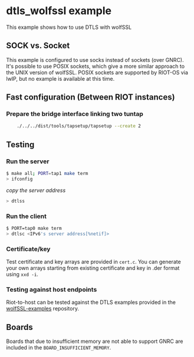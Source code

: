 # dtls_wolfssl example

This example shows how to use DTLS with wolfSSL

## SOCK vs. Socket

This example is configured to use socks instead of sockets (over GNRC).
It's possible to use POSIX sockets, which give a more similar approach to the
UNIX version of wolfSSL. POSIX sockets are supported by RIOT-OS via lwIP, but
no example is available at this time.

## Fast configuration (Between RIOT instances)

### Prepare the bridge interface linking two tuntap

```bash
    ./../../dist/tools/tapsetup/tapsetup --create 2
```

## Testing

### Run the server
```bash
$ make all; PORT=tap1 make term
> ifconfig
```
*copy the server address*

```bash
> dtlss
```
### Run the client
```bash
$ PORT=tap0 make term
> dtlsc <IPv6's server address[%netif]>
```

### Certificate/key

Test certificate and key arrays are provided in `cert.c`. You can generate your own arrays starting from existing certificate and key in .der format using `xxd -i`.

### Testing against host endpoints

Riot-to-host can be tested against the DTLS examples provided in the [wolfSSL-examples](https://github.com/wolfSSL/wolfssl-examples/tree/master/dtls) repository.

## Boards

Boards that due to insufficient memory are not able to support GNRC are included
in the `BOARD_INSUFFICIENT_MEMORY`.
